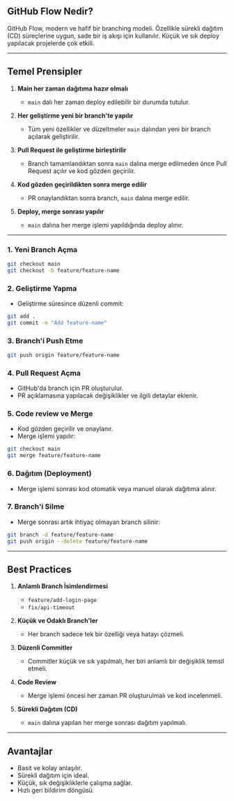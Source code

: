 ## GitHub Flow Nedir?
GitHub Flow, modern ve hafif bir branching modeli. Özellikle sürekli dağıtım (CD) süreçlerine uygun, sade bir iş akışı için kullanılır. Küçük ve sık deploy yapılacak projelerde çok etkili.

---

## Temel Prensipler
1. **Main her zaman dağıtıma hazır olmalı**
   - `main` dalı her zaman deploy edilebilir bir durumda tutulur.

2. **Her geliştirme yeni bir branch'te yapılır**
   - Tüm yeni özellikler ve düzeltmeler `main` dalından yeni bir branch açılarak geliştirilir.

3. **Pull Request ile geliştirme birleştirilir**
   - Branch tamamlandıktan sonra `main` dalına merge edilmeden önce Pull Request açılır ve kod gözden geçirilir.

4. **Kod gözden geçirildikten sonra merge edilir**
   - PR onaylandıktan sonra branch, `main` dalına merge edilir.

5. **Deploy, merge sonrası yapılır**
   - `main` dalına her merge işlemi yapıldığında deploy alınır.

---


### 1. Yeni Branch Açma
```bash
git checkout main
git checkout -b feature/feature-name
```

### 2. Geliştirme Yapma
- Geliştirme süresince düzenli commit:
```bash
git add .
git commit -m "Add feature-name"
```

### 3. Branch'i Push Etme
```bash
git push origin feature/feature-name
```

### 4. Pull Request Açma
- GitHub'da branch için PR oluşturulur.
- PR açıklamasına yapılacak değişiklikler ve ilgili detaylar eklenir.

### 5. Code review ve Merge
- Kod gözden geçirilir ve onaylanır.
- Merge işlemi yapılır:
```bash
git checkout main
git merge feature/feature-name
```

### 6. Dağıtım (Deployment)
- Merge işlemi sonrası kod otomatik veya manuel olarak dağıtıma alınır.

### 7. Branch'i Silme
- Merge sonrası artık ihtiyaç olmayan branch silinir:
```bash
git branch -d feature/feature-name
git push origin --delete feature/feature-name
```

---

## Best Practices

1. **Anlamlı Branch İsimlendirmesi**
   - `feature/add-login-page`
   - `fix/api-timeout`

2. **Küçük ve Odaklı Branch'ler**
   - Her branch sadece tek bir özelliği veya hatayı çözmeli.

3. **Düzenli Commitler**
   - Commitler küçük ve sık yapılmalı, her biri anlamlı bir değişiklik temsil etmeli.

4. **Code Review**
   - Merge işlemi öncesi her zaman PR oluşturulmalı ve kod incelenmeli.

5. **Sürekli Dağıtım (CD)**
   - `main` dalına yapılan her merge sonrası dağıtım yapılmalı.
---

## Avantajlar
- Basit ve kolay anlaşılır.
- Sürekli dağıtım için ideal.
- Küçük, sık değişikliklerle çalışma sağlar.
- Hızlı geri bildirim döngüsü.
